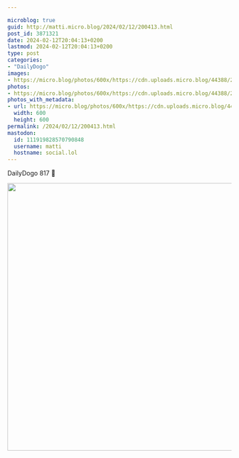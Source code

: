 ```yaml
---

microblog: true
guid: http://matti.micro.blog/2024/02/12/200413.html
post_id: 3871321
date: 2024-02-12T20:04:13+0200
lastmod: 2024-02-12T20:04:13+0200
type: post
categories:
- "DailyDogo"
images:
- https://micro.blog/photos/600x/https://cdn.uploads.micro.blog/44388/2024/6b1dc226e665401e9f04525881ec9a44.jpg
photos:
- https://micro.blog/photos/600x/https://cdn.uploads.micro.blog/44388/2024/6b1dc226e665401e9f04525881ec9a44.jpg
photos_with_metadata:
- url: https://micro.blog/photos/600x/https://cdn.uploads.micro.blog/44388/2024/6b1dc226e665401e9f04525881ec9a44.jpg
  width: 600
  height: 600
permalink: /2024/02/12/200413.html
mastodon:
  id: 111919828570790848
  username: matti
  hostname: social.lol
---
```

DailyDogo 817 🐶

<img src="https://micro.blog/photos/600x/https://blog.martin-haehnel.de/uploads/2024/6b1dc226e665401e9f04525881ec9a44.jpg" width="600" height="600" alt="" />
